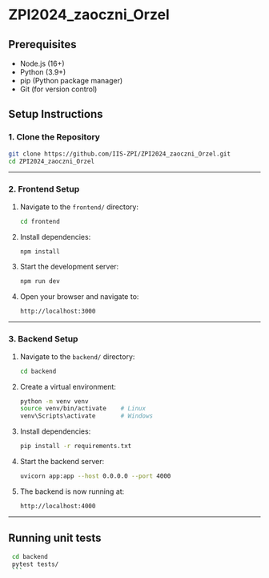 # ZPI2024_zaoczni_Orzel

## **Prerequisites**
- Node.js (16+)
- Python (3.9+)
- pip (Python package manager)
- Git (for version control)

## **Setup Instructions**

### **1. Clone the Repository**
```bash
git clone https://github.com/IIS-ZPI/ZPI2024_zaoczni_Orzel.git
cd ZPI2024_zaoczni_Orzel
```

---

### **2. Frontend Setup**

1. Navigate to the `frontend/` directory:
   ```bash
   cd frontend
   ```

2. Install dependencies:
   ```bash
   npm install
   ```

3. Start the development server:
   ```bash
   npm run dev
   ```

4. Open your browser and navigate to:
   ```
   http://localhost:3000
   ```

---

### **3. Backend Setup**

1. Navigate to the `backend/` directory:
   ```bash
   cd backend
   ```

2. Create a virtual environment:
   ```bash
   python -m venv venv
   source venv/bin/activate    # Linux
   venv\Scripts\activate       # Windows
   ```

3. Install dependencies:
   ```bash
   pip install -r requirements.txt
   ```

4. Start the backend server:
   ```bash
   uvicorn app:app --host 0.0.0.0 --port 4000
   ```

5. The backend is now running at:
   ```
   http://localhost:4000
   ```

---

## **Running unit tests**
   ```bash
    cd backend
    pytest tests/
    ```